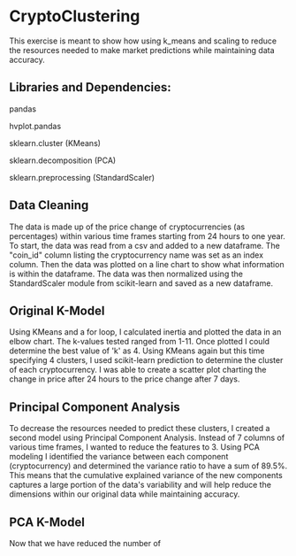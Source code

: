 # CryptoClustering

This exercise is meant to show how using k_means and scaling to reduce the resources needed to make market predictions while maintaining data accuracy. 

## Libraries and Dependencies:

pandas

hvplot.pandas

sklearn.cluster (KMeans)

sklearn.decomposition (PCA)

sklearn.preprocessing (StandardScaler)


## Data Cleaning

The data is made up of the price change of cryptocurrencies (as percentages) within various time frames starting from 24 hours to one year. To start, the data was read from a csv and added to a new dataframe. The "coin_id" column listing the cryptocurrency name was set as an index column. Then the data was plotted on a line chart to show what information is within the dataframe. The data was then normalized using the StandardScaler module from scikit-learn and saved as a new dataframe.

## Original K-Model

Using KMeans and a for loop, I calculated inertia and plotted the data in an elbow chart. The k-values tested ranged from 1-11. Once plotted I could determine the best value of 'k' as 4. Using KMeans again but this time specifying 4 clusters, I used scikit-learn prediction to determine the cluster of each cryptocurrency. I was able to create a scatter plot charting the change in price after 24 hours to the price change after 7 days. 

## Principal Component Analysis

To decrease the resources needed to predict these clusters, I created a second model using Principal Component Analysis. Instead of 7 columns of various time frames, I wanted to reduce the features to 3. Using PCA modeling I identified the variance between each component (cryptocurrency) and determined the variance ratio to have a sum of 89.5%. This means that the cumulative explained variance of the new components captures a large portion of the data's variability and will help reduce the dimensions within our original data while maintaining accuracy.

## PCA K-Model

Now that we have reduced the number of 


